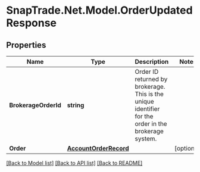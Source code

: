 # SnapTrade.Net.Model.OrderUpdatedResponse

## Properties

Name | Type | Description | Notes
------------ | ------------- | ------------- | -------------
**BrokerageOrderId** | **string** | Order ID returned by brokerage. This is the unique identifier for the order in the brokerage system. | 
**Order** | [**AccountOrderRecord**](AccountOrderRecord.md) |  | [optional] 

[[Back to Model list]](../README.md#documentation-for-models) [[Back to API list]](../README.md#documentation-for-api-endpoints) [[Back to README]](../README.md)

